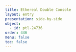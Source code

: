 ```yaml
---
title: Ethereal Double Console
layout: entry
presentation: side-by-side
object:
  - id: ptl-24736
order: 446
menu: false
toc: false
---
```

